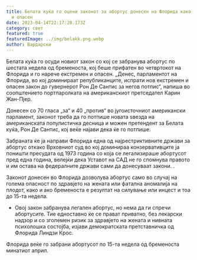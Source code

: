 ```yaml
---
title: Белата куќа го оцени законот за абортус донесен на Флорида како екстремен
  и опасен
date: 2023-04-14T22:17:28.173Z
category: свет
featured: true
featuredImage: ../img/belakk.png.webp
author: Вардарски
---
```


Белата куќа го осуди новиот закон со кој се забранува абортус по шестата недела од бременоста, кој беше прифатен во четвртокот на Флорида и го нарече екстремен и опасен.
„Денес, парламентот на Флорида, во кој доминираат републиканците, испрати нов екстремен и опасен закон до гувернерот Рон Де Сантис за негов потпис“, напиша во соопштението портпаролката на американскиот претседател Карин Жан-Пјер.

Донесен со 70 гласа „за“ и 40 „против“ во југоисточниот американски парламент, законот треба да го потпише новата ѕвезда на американската популистичка десница и можен претендент за Белата куќа, Рон Де Сантис, кој веќе најави дека ќе го потпише.

Забраната ќе ја направи Флорида една од најрестриктивните држави за абортус откако Врховниот суд во кој доминираа конзервативците ја поништи пресудата од 1973 година со која се легализираше абортусот пред една година, велејќи дека Уставот на САД не го спомнува правото и им остава на федералните држави сами да донесуваат закони. .

Законот донесен во Флорида дозволува абортус само во случај на голема опасност по здравјето на жената или фатална аномалија на плодот, како и ако бременоста е резултат на силување или инцест и тоа до 15-та недела.

- Овој закон забранува легален абортус, но нема да ги спречи абортусите. Тие едноставно ќе се прават приватно, без лекарски надзор и со зголемен ризик за здравјето на жената и нивната психолошка состојба, изјави демократската претставничка од Флорида Линдзи Крос.

Флорида веќе го забрани абортусот по 15-та недела од бременоста минатиот април.
